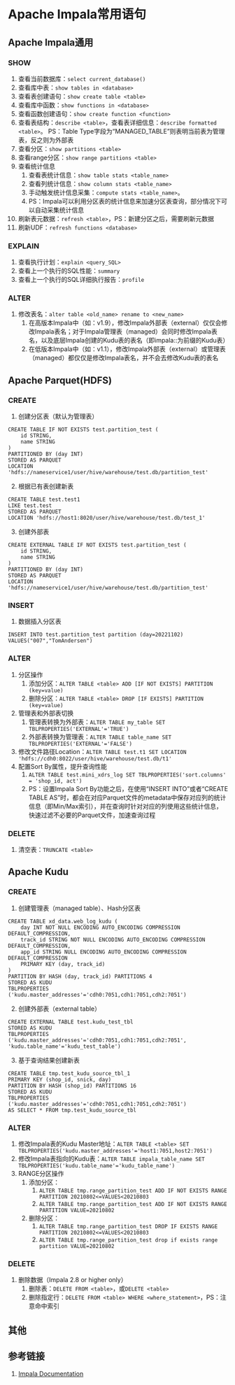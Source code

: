 # Apache Impala常用语句


## Apache Impala通用


### SHOW
1. 查看当前数据库：`select current_database()`
2. 查看库中表：`show tables in <database>`
3. 查看表创建语句：`show create table <table>`
4. 查看库中函数：`show functions in <database>`
5. 查看函数创建语句：`show create function <function>`
6. 查看表结构：`describe <table>`，查看表详细信息：`describe formatted <table>`。
   PS：Table Type字段为“MANAGED_TABLE”则表明当前表为管理表，反之则为外部表
7. 查看分区：`show partitions <table>`
8. 查看range分区：`show range partitions <table>`
9. 查看统计信息
	1. 查看表统计信息：`show table stats <table_name>`
	2. 查看列统计信息：`show column stats <table_name>`
	3. 手动触发统计信息采集：`compute stats <table_name>`。
	4. PS：Impala可以利用分区表的统计信息来加速分区表查询，部分情况下可以自动采集统计信息
10. 刷新表元数据：`refresh <table>`，PS：新建分区之后，需要刷新元数据
11. 刷新UDF：`refresh functions <database>`


### EXPLAIN
1. 查看执行计划：`explain <query_SQL>`
2. 查看上一个执行的SQL性能：`summary`
3. 查看上一个执行的SQL详细执行报告：`profile`


### ALTER
1. 修改表名：`alter table <old_name> rename to <new_name>`
	1. 在高版本Impala中（如：v1.9），修改Impala外部表（external）仅仅会修改Impala表名；对于Impala管理表（managed）会同时修改Impala表名，以及底层Impala创建的Kudu表的表名（即impala::为前缀的Kudu表）
	2. 在低版本Impala中（如：v1.1），修改Impala外部表（external）或管理表（managed）都仅仅是修改Impala表名，并不会去修改Kudu表的表名


## Apache Parquet(HDFS)


### CREATE
1. 创建分区表（默认为管理表）
```mysql
CREATE TABLE IF NOT EXISTS test.partition_test (
    id STRING,
    name STRING
)
PARTITIONED BY (day INT)
STORED AS PARQUET
LOCATION 'hdfs://nameservice1/user/hive/warehouse/test.db/partition_test'
```

2. 根据已有表创建新表
```mysql
CREATE TABLE test.test1
LIKE test.test 
STORED AS PARQUET 
LOCATION 'hdfs://host1:8020/user/hive/warehouse/test.db/test_1'

```

3. 创建外部表
```mysql
CREATE EXTERNAL TABLE IF NOT EXISTS test.partition_test (
    id STRING,
    name STRING
)
PARTITIONED BY (day INT)
STORED AS PARQUET
LOCATION 'hdfs://nameservice1/user/hive/warehouse/test.db/partition_test'
```

### INSERT
1. 数据插入分区表
```mysql
INSERT INTO test.partition_test partition (day=20221102)
VALUES("007","TomAndersen")
```


### ALTER

1. 分区操作
	1. 添加分区：`ALTER TABLE <table> ADD [IF NOT EXISTS] PARTITION (key=value)`
	2. 删除分区：`ALTER TABLE <table> DROP [IF EXISTS] PARTITION (key=value)`
2. 管理表和外部表切换
	1. 管理表转换为外部表：`ALTER TABLE my_table SET TBLPROPERTIES('EXTERNAL'='TRUE')`
	2. 外部表转换为管理表：`ALTER TABLE table_name SET TBLPROPERTIES('EXTERNAL'='FALSE')`
3. 修改文件路径Location：`ALTER TABLE test.t1 SET LOCATION 'hdfs://cdh0:8022/user/hive/warehouse/test.db/t1'`
4. 配置Sort By属性，提升查询性能
	1. `ALTER TABLE test.mini_xdrs_log SET TBLPROPERTIES('sort.columns' = 'shop_id, act')`
	2. PS：设置Impala Sort By功能之后，在使用“INSERT INTO”或者“CREATE TABLE AS”时，都会在对应Parquet文件的metadata中保存对应列的统计信息（即Min/Max索引），并在查询时针对对应的列使用这些统计信息，快速过滤不必要的Parquet文件，加速查询过程



### DELETE

1. 清空表：`TRUNCATE <table>`

## Apache Kudu

### CREATE
1. 创建管理表（managed table）、Hash分区表
```mysql
CREATE TABLE xd_data.web_log_kudu (
    day INT NOT NULL ENCODING AUTO_ENCODING COMPRESSION DEFAULT_COMPRESSION,
    track_id STRING NOT NULL ENCODING AUTO_ENCODING COMPRESSION DEFAULT_COMPRESSION,
    app_id STRING NULL ENCODING AUTO_ENCODING COMPRESSION DEFAULT_COMPRESSION
    PRIMARY KEY (day, track_id)
)
PARTITION BY HASH (day, track_id) PARTITIONS 4 
STORED AS KUDU
TBLPROPERTIES ('kudu.master_addresses'='cdh0:7051,cdh1:7051,cdh2:7051')
```
2. 创建外部表（external table）
```mysql
CREATE EXTERNAL TABLE test.kudu_test_tbl 
STORED AS KUDU 
TBLPROPERTIES ('kudu.master_addresses'='cdh0:7051,cdh1:7051,cdh2:7051', 'kudu.table_name'='kudu_test_table')
```
3. 基于查询结果创建新表
```mysql
CREATE TABLE tmp.test_kudu_source_tbl_1 
PRIMARY KEY (shop_id, snick, day) 
PARTITION BY HASH (shop_id) PARTITIONS 16 
STORED AS KUDU 
TBLPROPERTIES ('kudu.master_addresses'='cdh0:7051,cdh1:7051,cdh2:7051') 
AS SELECT * FROM tmp.test_kudu_source_tbl
```

### ALTER
1. 修改Impala表的Kudu Master地址：`ALTER TABLE <table> SET TBLPROPERTIES('kudu.master_addresses'='host1:7051,host2:7051')`
2. 修改Impala表指向的Kudu表：`ALTER TABLE impala_table_name SET TBLPROPERTIES('kudu.table_name'='kudu_table_name')`
3. RANGE分区操作
	1. 添加分区：
		1. `ALTER TABLE tmp.range_partition_test ADD IF NOT EXISTS RANGE PARTITION 20210802<=VALUES<20210803`
		2. `ALTER TABLE tmp.range_partition_test ADD IF NOT EXISTS RANGE PARTITION VALUE=20210802`
	2. 删除分区：
		1. `ALTER TABLE tmp.range_partition_test DROP IF EXISTS RANGE PARTITION 20210802<=VALUES<20210803`
		2. `ALTER TABLE tmp.range_partition_test drop if exists range partition VALUE=20210802`

### DELETE
1. 删除数据（Impala 2.8 or higher only）
	1. 删除表：`DELETE FROM <table>`，或`DELETE <table>`
	2. 删除指定行：`DELETE FROM <table> WHERE <where_statement>`，PS：注意命中索引


## 其他



## 参考链接
1. [Impala Documentation](https://impala.apache.org/impala-docs.html)